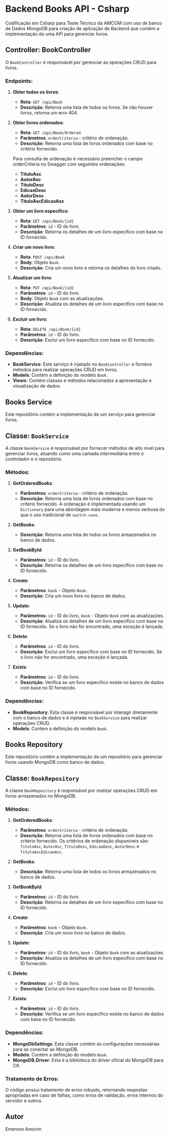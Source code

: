 # Backend Books API - Csharp

Codificação em Csharp para Teste Técnico da AMCOM com uso de banco de Dados MongoDB para criação de aplicação de Backend que contém a implementação de uma API para gerenciar livros. 

## Controller: BookController

O `BookController` é responsável por gerenciar as operações CRUD para livros.

### Endpoints:

1. **Obter todos os livros**:
   - **Rota**: `GET /api/Book`
   - **Descrição**: Retorna uma lista de todos os livros. Se não houver livros, retorna um erro 404.

2. **Obter livros ordenados**:
   - **Rota**: `GET /api/Book/Ordered`
   - **Parâmetros**: `orderCriteria` - critério de ordenação.
   - **Descrição**: Retorna uma lista de livros ordenados com base no critério fornecido.

   Para consulta de ordenação é necessário preencher o campo orderCriteria no Swagger com seguintes ordenações:
   - **TituloAsc**
   - **AutorAsc**
   - **TituloDesc**
   - **EdicaoDesc**
   - **AutorDesc**
   - **TituloAscEdicaoAsc**


3. **Obter um livro específico**:
   - **Rota**: `GET /api/Book/{id}`
   - **Parâmetros**: `id` - ID do livro.
   - **Descrição**: Retorna os detalhes de um livro específico com base no ID fornecido.

4. **Criar um novo livro**:
   - **Rota**: `POST /api/Book`
   - **Body**: Objeto `Book`.
   - **Descrição**: Cria um novo livro e retorna os detalhes do livro criado.

5. **Atualizar um livro**:
   - **Rota**: `PUT /api/Book/{id}`
   - **Parâmetros**: `id` - ID do livro.
   - **Body**: Objeto `Book` com as atualizações.
   - **Descrição**: Atualiza os detalhes de um livro específico com base no ID fornecido.

6. **Excluir um livro**:
   - **Rota**: `DELETE /api/Book/{id}`
   - **Parâmetros**: `id` - ID do livro.
   - **Descrição**: Exclui um livro específico com base no ID fornecido.

### Dependências:

- **BookService**: Este serviço é injetado no `BookController` e fornece métodos para realizar operações CRUD em livros.
- **Models**: Contém a definição do modelo `Book`.
- **Views**: Contém classes e métodos relacionados à apresentação e visualização de dados.



## Books Service

Este repositório contém a implementação de um serviço para gerenciar livros.

## Classe: `BookService`

A classe `BookService` é responsável por fornecer métodos de alto nível para gerenciar livros, atuando como uma camada intermediária entre o controlador e o repositório.

### Métodos:

1. **GetOrderedBooks**:
   - **Parâmetros**: `orderCriteria` - critério de ordenação.
   - **Descrição**: Retorna uma lista de livros ordenados com base no critério fornecido. A ordenação é implementada usando um `Dictionary` para uma abordagem mais moderna e menos verbosa do que o uso tradicional de `switch-case`.

2. **GetBooks**:
   - **Descrição**: Retorna uma lista de todos os livros armazenados no banco de dados.

3. **GetBookById**:
   - **Parâmetros**: `id` - ID do livro.
   - **Descrição**: Retorna os detalhes de um livro específico com base no ID fornecido.

4. **Create**:
   - **Parâmetros**: `book` - Objeto `Book`.
   - **Descrição**: Cria um novo livro no banco de dados.

5. **Update**:
   - **Parâmetros**: `id` - ID do livro, `book` - Objeto `Book` com as atualizações.
   - **Descrição**: Atualiza os detalhes de um livro específico com base no ID fornecido. Se o livro não for encontrado, uma exceção é lançada.

6. **Delete**:
   - **Parâmetros**: `id` - ID do livro.
   - **Descrição**: Exclui um livro específico com base no ID fornecido. Se o livro não for encontrado, uma exceção é lançada.

7. **Exists**:
   - **Parâmetros**: `id` - ID do livro.
   - **Descrição**: Verifica se um livro específico existe no banco de dados com base no ID fornecido.

### Dependências:

- **BookRepository**: Esta classe é responsável por interagir diretamente com o banco de dados e é injetada no `BookService` para realizar operações CRUD.
- **Models**: Contém a definição do modelo `Book`.



## Books Repository

Este repositório contém a implementação de um repositório para gerenciar livros usando MongoDB como banco de dados.


## Classe: `BookRepository`

A classe `BookRepository` é responsável por realizar operações CRUD em livros armazenados no MongoDB.

### Métodos:

1. **GetOrderedBooks**:
   - **Parâmetros**: `orderCriteria` - critério de ordenação.
   - **Descrição**: Retorna uma lista de livros ordenados com base no critério fornecido. Os critérios de ordenação disponíveis são: `TituloAsc`, `AutorAsc`, `TituloDesc`, `EdicaoDesc`, `AutorDesc` e `TituloAscEdicaoAsc`.

2. **GetBooks**:
   - **Descrição**: Retorna uma lista de todos os livros armazenados no banco de dados.

3. **GetBookById**:
   - **Parâmetros**: `id` - ID do livro.
   - **Descrição**: Retorna os detalhes de um livro específico com base no ID fornecido.

4. **Create**:
   - **Parâmetros**: `book` - Objeto `Book`.
   - **Descrição**: Cria um novo livro no banco de dados.

5. **Update**:
   - **Parâmetros**: `id` - ID do livro, `book` - Objeto `Book` com as atualizações.
   - **Descrição**: Atualiza os detalhes de um livro específico com base no ID fornecido.

6. **Delete**:
   - **Parâmetros**: `id` - ID do livro.
   - **Descrição**: Exclui um livro específico com base no ID fornecido.

7. **Exists**:
   - **Parâmetros**: `id` - ID do livro.
   - **Descrição**: Verifica se um livro específico existe no banco de dados com base no ID fornecido.

### Dependências:

- **MongoDbSettings**: Esta classe contém as configurações necessárias para se conectar ao MongoDB.
- **Models**: Contém a definição do modelo `Book`.
- **MongoDB.Driver**: Esta é a biblioteca do driver oficial do MongoDB para C#.



### Tratamento de Erros:

O código possui tratamento de erros robusto, retornando respostas apropriadas em caso de falhas, como erros de validação, erros internos do servidor e outros.

## Autor
Emerson Amorim
